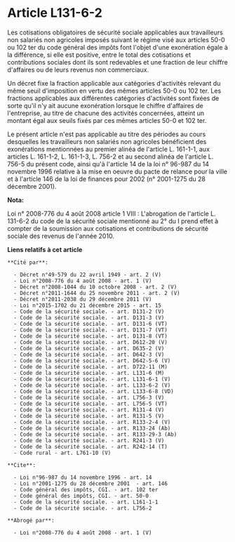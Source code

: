 # Article L131-6-2

Les cotisations obligatoires de sécurité sociale applicables aux travailleurs non salariés non agricoles imposés suivant le
régime visé aux articles 50-0 ou 102 ter du code général des impôts font l'objet d'une exonération égale à la différence, si
elle est positive, entre le total des cotisations et contributions sociales dont ils sont redevables et une fraction de leur
chiffre d'affaires ou de leurs revenus non commerciaux. 

Un décret fixe la fraction applicable aux catégories d'activités relevant du même seuil d'imposition en vertu des mêmes
articles 50-0 ou 102 ter. Les fractions applicables aux différentes catégories d'activités sont fixées de sorte qu'il n'y ait
aucune exonération lorsque le chiffre d'affaires de l'entreprise, au titre de chacune des activités concernées, atteint un
montant égal aux seuils fixés par ces mêmes articles 50-0 et 102 ter. 

Le présent article n'est pas applicable au titre des périodes au cours desquelles les travailleurs non salariés non agricoles
bénéficient des exonérations mentionnées au premier alinéa de l'article L. 161-1-1, aux articles L. 161-1-2, L. 161-1-3, 
L. 756-2 et au second alinéa de l'article L. 756-5 du présent code, ainsi qu'à l'article 14 de la loi n° 96-987 du 14
novembre 1996 relative à la mise en oeuvre du pacte de relance pour la ville et à l'article 146 de la loi de finances pour
2002 (n° 2001-1275 du 28 décembre 2001).

**Nota:**

Loi n° 2008-776 du 4 août 2008 article 1 VIII : L'abrogation de l'article L. 131-6-2 du code de la sécurité sociale mentionné
au 2° du I prend effet à compter de la soumission aux cotisations et contributions de sécurité sociale des revenus de l'année
2010.

**Liens relatifs à cet article**

	**Cité par**:

	  - Décret n°49-579 du 22 avril 1949 - art. 2 (V)
	  - Loi n°2008-776 du 4 août 2008 - art. 1 (V)
	  - Décret n°2008-1044 du 10 octobre 2008 - art. 2 (V)
	  - Décret n°2011-1644 du 25 novembre 2011 - art. 2 (V)
	  - Décret n°2011-2038 du 29 décembre 2011 (V)
	  - Loi n°2015-1702 du 21 décembre 2015 - art. 15
	  - Code de la sécurité sociale. - art. D131-2 (V)
	  - Code de la sécurité sociale. - art. D131-3 (V)
	  - Code de la sécurité sociale. - art. D131-6 (VT)
	  - Code de la sécurité sociale. - art. D131-7 (VT)
	  - Code de la sécurité sociale. - art. D131-8 (VT)
	  - Code de la sécurité sociale. - art. D612-20 (V)
	  - Code de la sécurité sociale. - art. D635-2 (V)
	  - Code de la sécurité sociale. - art. D642-3 (V)
	  - Code de la sécurité sociale. - art. D642-5-6 (V)
	  - Code de la sécurité sociale. - art. D722-11 (M)
	  - Code de la sécurité sociale. - art. L131-6 (M)
	  - Code de la sécurité sociale. - art. L131-6-1 (V)
	  - Code de la sécurité sociale. - art. L133-6-2 (V)
	  - Code de la sécurité sociale. - art. L133-6-8 (VD)
	  - Code de la sécurité sociale. - art. L756-3 (V)
	  - Code de la sécurité sociale. - art. L756-5 (VT)
	  - Code de la sécurité sociale. - art. R131-4 (V)
	  - Code de la sécurité sociale. - art. R131-5 (V)
	  - Code de la sécurité sociale. - art. R133-2-4 (V)
	  - Code de la sécurité sociale. - art. R133-24 (Ab)
	  - Code de la sécurité sociale. - art. R133-29-3 (Ab)
	  - Code de la sécurité sociale. - art. R241-3 (V)
	  - Code de la sécurité sociale. - art. R242-14 (T)
	  - Code rural - art. L761-10 (V)

	**Cite**:

	  - Loi n°96-987 du 14 novembre 1996 - art. 14
	  - Loi n°2001-1275 du 28 décembre 2001  - art. 146
	  - Code général des impôts, CGI. - art. 102 ter
	  - Code général des impôts, CGI. - art. 50-0
	  - Code de la sécurité sociale. - art. L161-1-1
	  - Code de la sécurité sociale. - art. L756-2

	**Abrogé par**:

	  - Loi n°2008-776 du 4 août 2008 - art. 1 (V)
